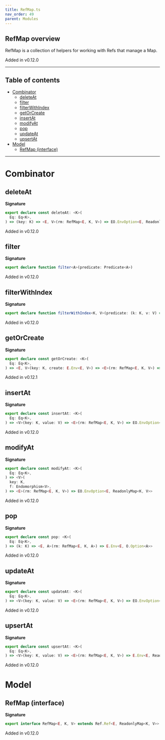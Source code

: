 ```yaml
---
title: RefMap.ts
nav_order: 49
parent: Modules
---
```


## RefMap overview

RefMap is a collection of helpers for working with Refs that manage a Map.

Added in v0.12.0

---

<h2 class="text-delta">Table of contents</h2>

- [Combinator](#combinator)
  - [deleteAt](#deleteat)
  - [filter](#filter)
  - [filterWithIndex](#filterwithindex)
  - [getOrCreate](#getorcreate)
  - [insertAt](#insertat)
  - [modifyAt](#modifyat)
  - [pop](#pop)
  - [updateAt](#updateat)
  - [upsertAt](#upsertat)
- [Model](#model)
  - [RefMap (interface)](#refmap-interface)

---

# Combinator

## deleteAt

**Signature**

```ts
export declare const deleteAt: <K>(
  Eq: Eq<K>,
) => (key: K) => <E, V>(rm: RefMap<E, K, V>) => EO.EnvOption<E, ReadonlyMap<K, V>>
```

Added in v0.12.0

## filter

**Signature**

```ts
export declare function filter<A>(predicate: Predicate<A>)
```

Added in v0.12.0

## filterWithIndex

**Signature**

```ts
export declare function filterWithIndex<K, V>(predicate: (k: K, v: V) => boolean)
```

Added in v0.12.0

## getOrCreate

**Signature**

```ts
export declare const getOrCreate: <K>(
  Eq: Eq<K>,
) => <E, V>(key: K, create: E.Env<E, V>) => <E>(rm: RefMap<E, K, V>) => E.Env<E & E, V>
```

Added in v0.12.1

## insertAt

**Signature**

```ts
export declare const insertAt: <K>(
  Eq: Eq<K>,
) => <V>(key: K, value: V) => <E>(rm: RefMap<E, K, V>) => EO.EnvOption<E, ReadonlyMap<K, V>>
```

Added in v0.12.0

## modifyAt

**Signature**

```ts
export declare const modifyAt: <K>(
  Eq: Eq<K>,
) => <V>(
  key: K,
  f: Endomorphism<V>,
) => <E>(rm: RefMap<E, K, V>) => EO.EnvOption<E, ReadonlyMap<K, V>>
```

Added in v0.12.0

## pop

**Signature**

```ts
export declare const pop: <K>(
  Eq: Eq<K>,
) => (k: K) => <E, A>(rm: RefMap<E, K, A>) => E.Env<E, O.Option<A>>
```

Added in v0.12.0

## updateAt

**Signature**

```ts
export declare const updateAt: <K>(
  Eq: Eq<K>,
) => <V>(key: K, value: V) => <E>(rm: RefMap<E, K, V>) => EO.EnvOption<E, ReadonlyMap<K, V>>
```

Added in v0.12.0

## upsertAt

**Signature**

```ts
export declare const upsertAt: <K>(
  Eq: Eq<K>,
) => <V>(key: K, value: V) => <E>(rm: RefMap<E, K, V>) => E.Env<E, ReadonlyMap<K, V>>
```

Added in v0.12.0

# Model

## RefMap (interface)

**Signature**

```ts
export interface RefMap<E, K, V> extends Ref.Ref<E, ReadonlyMap<K, V>> {}
```

Added in v0.12.0
